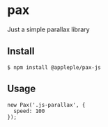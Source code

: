 # pax
Just a simple parallax library

## Install

```
$ npm install @appleple/pax-js
```

## Usage

```
new Pax('.js-parallax', {
  speed: 100
});
```
